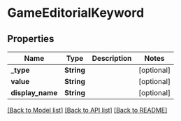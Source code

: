 # GameEditorialKeyword

## Properties

Name | Type | Description | Notes
------------ | ------------- | ------------- | -------------
**_type** | **String** |  | [optional] 
**value** | **String** |  | [optional] 
**display_name** | **String** |  | [optional] 

[[Back to Model list]](../README.md#documentation-for-models) [[Back to API list]](../README.md#documentation-for-api-endpoints) [[Back to README]](../README.md)


